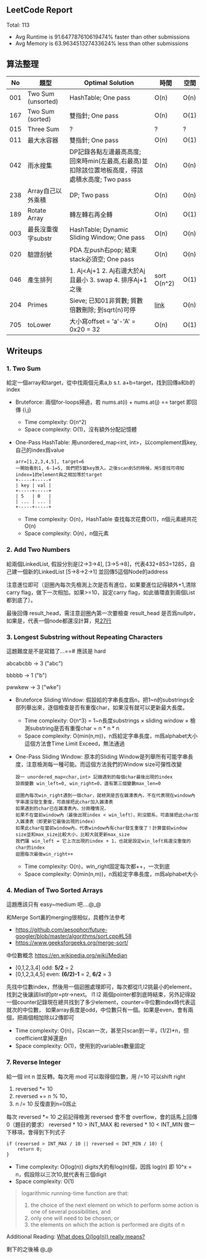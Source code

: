 ## LeetCode Report
Total:  113
* Avg Runtime is 91.647787610619474% faster than other submissions
* Avg Memory is 63.963451327433624% less than other submissions



## 算法整理

| No | 題型 | Optimal Solution | 時間 | 空間 |
| -- | --- | --- | --- | --- |
| 001 | Two Sum (unsorted) | HashTable; One pass | O(n) | O(n) |
| 167 | Two Sum (sorted) | 雙指針; One pass | O(n) | O(1) |
| 015 | Three Sum | ? | ? | ? |
| 011 | 最大水容器 | 雙指針; One pass | O(n) | O(1) |
| 042 | 雨水搜集 | DP記錄各點左邊最高高度; 回來時min(左最高,右最高)並扣除該位置地板高度，得該處積水高度; Two pass | O(n) | O(n) |
| 238 | Array自己以外乘積 | DP; Two pass | O(n) | O(n) |
| 189 | Rotate Array | 轉左轉右再全轉 | O(n) | O(1) |
| 003 | 最長沒重復字substr | HashTable; Dynamic Sliding Window; One pass | O(n) | O(n) |
| 020 | 驗證刮號 | PDA 左push右pop; 結束stack必須空; One pass | O(n) | O(n) |
| 046 | 產生排列 | 1. Aj<Aj+1 2. Aj右邊大於Aj且最小 3. swap 4. 排序Aj+1之後  | sort O(n^2) | O(1) |
| 204 | Primes | Sieve; 已知01非質數; 質數倍數刪除; 到sqrt(n)可停 | [link](https://stackoverflow.com/questions/48428006/efficiency-of-sieve-of-eratosthenes-algorithm) | O(n) |
| 705 | toLower | 大小寫offset = 'a'-'A' = 0x20 = 32 | O(n) | O(1) |


## Writeups
### 1. Two Sum
給定一個array和target，從中找兩個元素a,b s.t. a+b=target，找到回傳a和b的index
* Bruteforce: 兩個for-loops掃過，若 nums.at(i) + nums.at(j) == target 即回傳 {i,j}
    * Time complexity: O(n^2)
    * Space complexity: O(1)，沒有額外分配記憶體
    
* One-Pass HashTable: 用unordered_map<int, int>，以complement爲key, 自己的index爲value
    ```
    arr=[1,2,3,4,5], target=6
    一開始看到1, 6-1=5, 我們把5當key放入。之後scan到5的時候，用5查找可得知index=1的element與之相加等於target
    +-----+-----+
    | key | val |
    +-----+-----+
    | 5   | 0   |
    | ... | ... |
    +-----+-----+
    ```
    * Time complexity: O(n)，HashTable 查找每次花費O(1)，n個元素總共花O(n)
    * Space complexity: O(n)，n個元素


### 2. Add Two Numbers
給兩個LinkedList, 假設分別是\[2->3->4\], \[3->5->8\]，代表432+853=1285，自己建一個新的LinkedList [5->8->2->1] 並回傳5這個Node的address

注意進位即可（迴圈內每次先檢測上次是否有進位，如果要進位記得額外+1,清除carry flag，做下一次相加。如果>=10，設定carry flag，如此循環直到兩個List都到底了）。

最後回傳 result_head，需注意迴圈內第一次要檢查 result_head 是否爲nullptr，如果是，代表一個node都還沒計算，見[27行](https://github.com/aesophor/future-googler/blob/master/leetcode/002_add_two_numbers.cc#L27)


### 3. Longest Substring without Repeating Characters
這題難度是不是寫錯了...==# 應該是 hard

abcabcbb -> 3 ("abc")

bbbbb -> 1 ("b")

pwwkew -> 3 ("wke")

* Bruteforce Sliding Window: 假設給的字串長度爲n，把1~n的substrings全部列舉出來，逐個檢查是否有重復char，如果沒有就可以更新最大長度。
    * Time complexity: O(n^3) = 1~n長度substrings × sliding window × 檢測substring是否有重復char = n * n * n
    * Space complexity: O(min(n,m))，n爲給定字串長度，m爲alphabet大小
    這個方法會Time Limit Exceed，無法通過
    
* One-Pass Sliding Window: 原本的Sliding Window是列舉所有可能字串長度，注意檢測每一種可能。而這個方法我們的Window size可彈性改變
    ```
    設一 unordered_map<char,int> 記錄遇到的每個char最後出現的index
    設兩變數 win_left=0, win_right=0，還有第三個變數max_len=0
    
    迴圈內每次win_right遇到一個char，就檢測是否在雜湊表內，不在代表現在window內字串還沒發生重復，可直接把此char加入雜湊表
    如果遇到的char已在雜湊表內，分兩種情況，
    如果不在當前window內（最後出現index < win_left），則沒關系，可直接把此char加入雜湊表（即更新它最後出現的index）
    如果此char在當前window內，代表window內有char發生重復了！計算當前window size並和max_size比較大小，比較大就更新max_size
    我們讓 win_left = 它上次出現的index + 1，也就是設定win_left爲還沒重復的char的index
    迴圈每次最後win_right++
    ```
    * Time complexity: O(n)，win_right固定每次都++，一次到底
    * Space complexity: O(min(n,m))，n爲給定字串長度，m爲alphabet大小
    
    
### 4. Median of Two Sorted Arrays
這題應該只有 easy~medium 吧....@_@

和Merge Sort裏的merging很相似，具體作法參考
* https://github.com/aesophor/future-googler/blob/master/algorithms/sort.cpp#L58
* https://www.geeksforgeeks.org/merge-sort/

中位數概念 https://en.wikipedia.org/wiki/Median
* \[0,1,2,3,4\] odd: **5/2** = 2
* \[0,1,2,3,4,5\] even: **(6/2)-1** = 2, **6/2** = 3 

先找中位數index，然後用一個迴圈處理即可，每次都從l1,l2挑最小的element，找到之後讓該list的ptr=ptr->next。
l1 l2 兩個pointer都到底時結束，另外記得設一個counter記錄現在總共找到了多少element，counter=中位數index時代表這就次的中位數，
如果array長度是odd，中位數只有一個。如果是even，會有兩個，把兩個相加除以2傳即可

* Time complexity: O(n)，只scan一次，甚至只scan到一半，(1/2)\*n，但coefficient拿掉還是n 
* Space complexity: O(1)，使用到的variables數量固定


### 7. Reverse Integer
給一個 int n 並反轉。每次用 mod 可以取得個位數，用 /=10 可以shift right
1. reversed \*= 10
2. reversed += n % 10，
3. n /= 10
反復直到n=0爲止

每次 reversed \*= 10 之前記得檢測 reversed 會不會 overflow，會的話馬上回傳0（題目的要求）
reversed * 10 > INT_MAX 和 reversed * 10 < INT_MIN 做一下移項，會得到下列式子
```
if (reversed > INT_MAX / 10 || reversed < INT_MIN / 10) {
    return 0;
}
```
* Time complexity: O(log(n)) digits大約有log(n)個，因爲 log(n) 即 10^x = n，假設除以三次10,就代表有三個digit
* Space complexity: O(1)

> logarithmic running-time function are that:
> 1. the choice of the next element on which to perform some action is one of several possibilities, and
> 2. only one will need to be chosen, or
> 3. the elements on which the action is performed are digits of n

Additional Reading: [What does O(log(n)) really means?](https://stackoverflow.com/questions/2307283/what-does-olog-n-mean-exactly)


剩下的之後補 @_@
